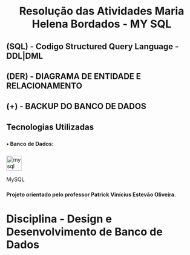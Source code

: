 <h1 align="center">Resolução das Atividades Maria Helena Bordados - MY SQL</h1>

## (SQL) - Codigo Structured Query Language - DDL|DML

## (DER) - DIAGRAMA DE ENTIDADE E RELACIONAMENTO

## (+) - BACKUP DO BANCO DE DADOS

###

<h2 align="left">Tecnologias Utilizadas</h2>

###

<h4 align="left">• Banco de Dados:</h4>

###

<div align="left">
  <img src="https://cdn.jsdelivr.net/gh/devicons/devicon/icons/mysql/mysql-original.svg" height="40" alt="mysql logo" />
  <p>MySQL</p>
</div>

###

<h4 align="left"> Projeto orientado pelo professor Patrick Vinícius Estevão Oliveira.</h4>

###

# Disciplina - Design e Desenvolvimento de Banco de Dados
